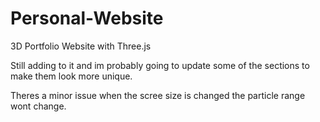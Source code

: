 # Personal-Website
3D Portfolio Website with Three.js

Still adding to it and im probably going to update some of the sections to make them look more unique.

Theres a minor issue when the scree size is changed the particle range wont change.

